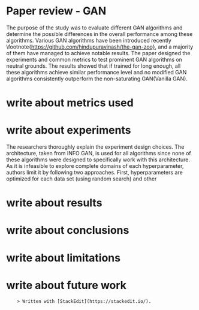  # Paper review - GAN 
  The purpose of the study was to evaluate different GAN algorithms and determine the possible differences in the overall performance among these algorithms. Various GAN algorithms have been introduced recently \footnote{https://github.com/hindupuravinash/the-gan-zoo}, and a majority of them have managed to achieve notable results. The paper designed the experiments and common metrics to test prominent GAN algorithms on neutral grounds. The results showed that if trained for long enough, all these algorithms achieve similar performance level and no modified GAN algorithms consistently outperform the non-saturating GAN(Vanilla GAN). 
  # write about metrics used 

   # write about experiments 
   The researchers thoroughly explain the experiment design choices. The architecture, taken from INFO GAN, is used for all algorithms since none of these algorithms were designed to specifically work with this architecture. As it is infeasible to explore complete domains of each hyperparameter, authors limit it by following two approaches. First, hyperparameters are optimized for each data set (using random search) and other 
   
   # write about results 
   # write about conclusions 
   # write about limitations 
   # write about future work 
        
        > Written with [StackEdit](https://stackedit.io/). 
<!--stackedit_data:
eyJoaXN0b3J5IjpbOTgxNzY5ODI3LDg3MTkzODIxOSw3OTI1MD
E2MTIsMjExNzcyOTA1NCwtMTY5NjcxNTczMiwxNzY4OTgyMjQy
LDIwMDkyMTE2ODIsMTQyOTg2NjI2NCwxMTI0NTU3NDMsLTE2MD
EzMDA3MzcsLTY2NzA4NzUxLC00NjI4MDEwMzYsODI1OTI4MDIw
LDY4NzgwODM5XX0=
-->